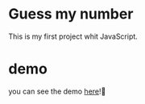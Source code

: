 # Guess my number
This is my first project whit JavaScript.
# demo
you can see the demo [here](https://mobinshahidi.github.io/Guess-my-number/)!🎰
